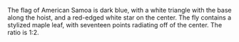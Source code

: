 The flag of American Samoa is dark blue, with a white triangle with the base along the hoist, and a red-edged white star on the center. The fly contains a stylized maple leaf, with seventeen points radiating off of the center. The ratio is 1:2.